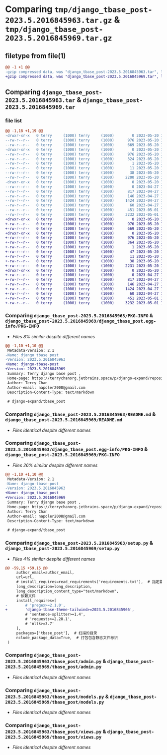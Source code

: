 # Comparing `tmp/django_tbase_post-2023.5.2016845963.tar.gz` & `tmp/django_tbase_post-2023.5.2016845969.tar.gz`

## filetype from file(1)

```diff
@@ -1 +1 @@
-gzip compressed data, was "django_tbase_post-2023.5.2016845963.tar", last modified: Sat May 20 15:25:51 2023, max compression
+gzip compressed data, was "django_tbase_post-2023.5.2016845969.tar", last modified: Sat May 20 15:35:26 2023, max compression
```

## Comparing `django_tbase_post-2023.5.2016845963.tar` & `django_tbase_post-2023.5.2016845969.tar`

### file list

```diff
@@ -1,18 +1,19 @@
-drwxr-xr-x   0 terry     (1000) terry     (1000)        0 2023-05-20 15:25:51.891600 django_tbase_post-2023.5.2016845963/
--rw-r--r--   0 terry     (1000) terry     (1000)      976 2023-05-20 15:25:51.891600 django_tbase_post-2023.5.2016845963/PKG-INFO
--rw-r--r--   0 terry     (1000) terry     (1000)      669 2023-05-20 15:21:16.000000 django_tbase_post-2023.5.2016845963/README.md
-drwxr-xr-x   0 terry     (1000) terry     (1000)        0 2023-05-20 15:25:51.891600 django_tbase_post-2023.5.2016845963/django_tbase_post.egg-info/
--rw-r--r--   0 terry     (1000) terry     (1000)      976 2023-05-20 15:25:51.000000 django_tbase_post-2023.5.2016845963/django_tbase_post.egg-info/PKG-INFO
--rw-r--r--   0 terry     (1000) terry     (1000)      324 2023-05-20 15:25:51.000000 django_tbase_post-2023.5.2016845963/django_tbase_post.egg-info/SOURCES.txt
--rw-r--r--   0 terry     (1000) terry     (1000)        1 2023-05-20 15:25:51.000000 django_tbase_post-2023.5.2016845963/django_tbase_post.egg-info/dependency_links.txt
--rw-r--r--   0 terry     (1000) terry     (1000)       11 2023-05-20 15:25:51.000000 django_tbase_post-2023.5.2016845963/django_tbase_post.egg-info/top_level.txt
--rw-r--r--   0 terry     (1000) terry     (1000)       38 2023-05-20 15:25:51.891600 django_tbase_post-2023.5.2016845963/setup.cfg
--rw-r--r--   0 terry     (1000) terry     (1000)     2200 2023-05-20 15:24:31.000000 django_tbase_post-2023.5.2016845963/setup.py
-drwxr-xr-x   0 terry     (1000) terry     (1000)        0 2023-05-20 15:25:51.891600 django_tbase_post-2023.5.2016845963/tbase_post/
--rw-r--r--   0 terry     (1000) terry     (1000)        0 2023-04-27 16:40:08.000000 django_tbase_post-2023.5.2016845963/tbase_post/__init__.py
--rw-r--r--   0 terry     (1000) terry     (1000)      817 2023-04-27 16:40:08.000000 django_tbase_post-2023.5.2016845963/tbase_post/admin.py
--rw-r--r--   0 terry     (1000) terry     (1000)      146 2023-04-27 16:40:08.000000 django_tbase_post-2023.5.2016845963/tbase_post/apps.py
--rw-r--r--   0 terry     (1000) terry     (1000)     1424 2023-04-27 16:40:08.000000 django_tbase_post-2023.5.2016845963/tbase_post/models.py
--rw-r--r--   0 terry     (1000) terry     (1000)       60 2023-04-27 16:40:08.000000 django_tbase_post-2023.5.2016845963/tbase_post/tests.py
--rw-r--r--   0 terry     (1000) terry     (1000)      451 2023-05-01 19:22:36.000000 django_tbase_post-2023.5.2016845963/tbase_post/urls.py
--rw-r--r--   0 terry     (1000) terry     (1000)     3232 2023-05-01 19:22:30.000000 django_tbase_post-2023.5.2016845963/tbase_post/views.py
+drwxr-xr-x   0 terry     (1000) terry     (1000)        0 2023-05-20 15:35:26.811523 django_tbase_post-2023.5.2016845969/
+-rw-r--r--   0 terry     (1000) terry     (1000)      976 2023-05-20 15:35:26.811523 django_tbase_post-2023.5.2016845969/PKG-INFO
+-rw-r--r--   0 terry     (1000) terry     (1000)      669 2023-05-20 15:21:16.000000 django_tbase_post-2023.5.2016845969/README.md
+drwxr-xr-x   0 terry     (1000) terry     (1000)        0 2023-05-20 15:35:26.811523 django_tbase_post-2023.5.2016845969/django_tbase_post.egg-info/
+-rw-r--r--   0 terry     (1000) terry     (1000)      976 2023-05-20 15:35:26.000000 django_tbase_post-2023.5.2016845969/django_tbase_post.egg-info/PKG-INFO
+-rw-r--r--   0 terry     (1000) terry     (1000)      364 2023-05-20 15:35:26.000000 django_tbase_post-2023.5.2016845969/django_tbase_post.egg-info/SOURCES.txt
+-rw-r--r--   0 terry     (1000) terry     (1000)        1 2023-05-20 15:35:26.000000 django_tbase_post-2023.5.2016845969/django_tbase_post.egg-info/dependency_links.txt
+-rw-r--r--   0 terry     (1000) terry     (1000)       47 2023-05-20 15:35:26.000000 django_tbase_post-2023.5.2016845969/django_tbase_post.egg-info/requires.txt
+-rw-r--r--   0 terry     (1000) terry     (1000)       11 2023-05-20 15:35:26.000000 django_tbase_post-2023.5.2016845969/django_tbase_post.egg-info/top_level.txt
+-rw-r--r--   0 terry     (1000) terry     (1000)       38 2023-05-20 15:35:26.811523 django_tbase_post-2023.5.2016845969/setup.cfg
+-rw-r--r--   0 terry     (1000) terry     (1000)     2231 2023-05-20 15:35:20.000000 django_tbase_post-2023.5.2016845969/setup.py
+drwxr-xr-x   0 terry     (1000) terry     (1000)        0 2023-05-20 15:35:26.811523 django_tbase_post-2023.5.2016845969/tbase_post/
+-rw-r--r--   0 terry     (1000) terry     (1000)        0 2023-04-27 16:40:08.000000 django_tbase_post-2023.5.2016845969/tbase_post/__init__.py
+-rw-r--r--   0 terry     (1000) terry     (1000)      817 2023-04-27 16:40:08.000000 django_tbase_post-2023.5.2016845969/tbase_post/admin.py
+-rw-r--r--   0 terry     (1000) terry     (1000)      146 2023-04-27 16:40:08.000000 django_tbase_post-2023.5.2016845969/tbase_post/apps.py
+-rw-r--r--   0 terry     (1000) terry     (1000)     1424 2023-04-27 16:40:08.000000 django_tbase_post-2023.5.2016845969/tbase_post/models.py
+-rw-r--r--   0 terry     (1000) terry     (1000)       60 2023-04-27 16:40:08.000000 django_tbase_post-2023.5.2016845969/tbase_post/tests.py
+-rw-r--r--   0 terry     (1000) terry     (1000)      451 2023-05-01 19:22:36.000000 django_tbase_post-2023.5.2016845969/tbase_post/urls.py
+-rw-r--r--   0 terry     (1000) terry     (1000)     3232 2023-05-01 19:22:30.000000 django_tbase_post-2023.5.2016845969/tbase_post/views.py
```

### Comparing `django_tbase_post-2023.5.2016845963/PKG-INFO` & `django_tbase_post-2023.5.2016845969/django_tbase_post.egg-info/PKG-INFO`

 * *Files 8% similar despite different names*

```diff
@@ -1,10 +1,10 @@
 Metadata-Version: 2.1
-Name: django_tbase_post
-Version: 2023.5.2016845963
+Name: django-tbase-post
+Version: 2023.5.2016845969
 Summary: Terry django base post ,
 Home-page: https://terrychanorg.jetbrains.space/p/django-expand/repositories/tbase_post/files/README.md
 Author: Terry Chan
 Author-email: napoler2008@gmail.com
 Description-Content-Type: text/markdown
 
 # django-expand/tbase_post
```

### Comparing `django_tbase_post-2023.5.2016845963/README.md` & `django_tbase_post-2023.5.2016845969/README.md`

 * *Files identical despite different names*

### Comparing `django_tbase_post-2023.5.2016845963/django_tbase_post.egg-info/PKG-INFO` & `django_tbase_post-2023.5.2016845969/PKG-INFO`

 * *Files 26% similar despite different names*

```diff
@@ -1,10 +1,10 @@
 Metadata-Version: 2.1
-Name: django-tbase-post
-Version: 2023.5.2016845963
+Name: django_tbase_post
+Version: 2023.5.2016845969
 Summary: Terry django base post ,
 Home-page: https://terrychanorg.jetbrains.space/p/django-expand/repositories/tbase_post/files/README.md
 Author: Terry Chan
 Author-email: napoler2008@gmail.com
 Description-Content-Type: text/markdown
 
 # django-expand/tbase_post
```

### Comparing `django_tbase_post-2023.5.2016845963/setup.py` & `django_tbase_post-2023.5.2016845969/setup.py`

 * *Files 4% similar despite different names*

```diff
@@ -59,15 +59,15 @@
     author_email=author_email,
     url=url,
     # install_requires=read_requirements('requirements.txt'),  # 指定需要安装的依赖
     long_description=long_description,
     long_description_content_type="text/markdown",
     # 依赖文件
     install_requires=[
-        # 'pregex>=2.1.0',
+        'django-tbase-theme-tailwind>=2023.5.2016845966',
         # 'sentence-splitter>=1.4',
         # 'requests>=2.28.1',
         # 'nltk>=3.7'
     ],
     packages=['tbase_post'],  # 扫描的目录
     nclude_package_data=True,  # 打包包含静态文件标识
 )
```

### Comparing `django_tbase_post-2023.5.2016845963/tbase_post/admin.py` & `django_tbase_post-2023.5.2016845969/tbase_post/admin.py`

 * *Files identical despite different names*

### Comparing `django_tbase_post-2023.5.2016845963/tbase_post/models.py` & `django_tbase_post-2023.5.2016845969/tbase_post/models.py`

 * *Files identical despite different names*

### Comparing `django_tbase_post-2023.5.2016845963/tbase_post/views.py` & `django_tbase_post-2023.5.2016845969/tbase_post/views.py`

 * *Files identical despite different names*

